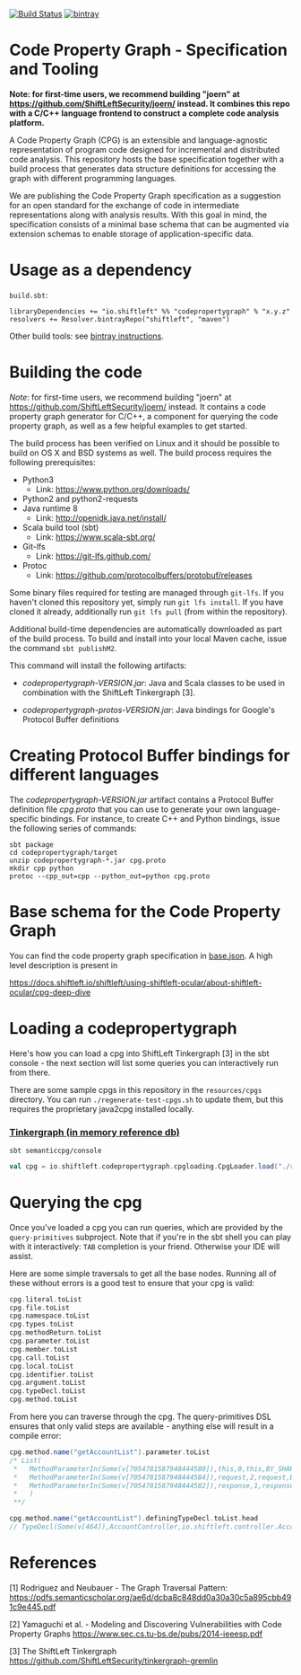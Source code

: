 [![Build Status](https://secure.travis-ci.org/ShiftLeftSecurity/codepropertygraph.png?branch=master)](http://travis-ci.org/ShiftLeftSecurity/codepropertygraph)
[![bintray](https://api.bintray.com/packages/shiftleft/maven/codepropertygraph/images/download.svg)](https://bintray.com/shiftleft/maven/codepropertygraph/_latestVersion)

# Code Property Graph - Specification and Tooling

**Note: for first-time users, we recommend building "joern" at https://github.com/ShiftLeftSecurity/joern/ instead. It combines this repo with a C/C++ language frontend to construct a complete code analysis platform.**

A Code Property Graph (CPG) is an extensible and language-agnostic
representation of program code designed for incremental and
distributed code analysis. This repository hosts the base
specification together with a build process that generates data
structure definitions for accessing the graph with different
programming languages.


We are publishing the Code Property Graph specification as a
suggestion for an open standard for the exchange of code in
intermediate representations along with analysis results. With this
goal in mind, the specification consists of a minimal base schema that
can be augmented via extension schemas to enable storage of
application-specific data.

# Usage as a dependency
`build.sbt`:
```
libraryDependencies += "io.shiftleft" %% "codepropertygraph" % "x.y.z"
resolvers += Resolver.bintrayRepo("shiftleft", "maven")
```
Other build tools: see [bintray instructions](https://bintray.com/shiftleft/maven/codepropertygraph/_latestVersion).

# Building the code

*Note*: for first-time users, we recommend building "joern" at https://github.com/ShiftLeftSecurity/joern/ instead. It contains a code property graph generator for C/C++, a component for querying the code property graph, as well as a few helpful examples to get started.

The build process has been verified on Linux and it should be possible
to build on OS X and BSD systems as well. The build process requires
the following prerequisites:

* Python3
  - Link: https://www.python.org/downloads/
* Python2 and python2-requests
* Java runtime 8
  - Link: http://openjdk.java.net/install/
* Scala build tool (sbt)
  - Link: https://www.scala-sbt.org/
* Git-lfs
  - Link: https://git-lfs.github.com/
* Protoc
  - Link: https://github.com/protocolbuffers/protobuf/releases

Some binary files required for testing are managed through `git-lfs`. If you haven't cloned this repository yet, simply run `git lfs install`.
If you have cloned it already, additionally run `git lfs pull` (from within the repository).

Additional build-time dependencies are automatically downloaded as
part of the build process. To build and install into your local Maven
cache, issue the command `sbt publishM2`.

This command will install the following artifacts:

* _codepropertygraph-VERSION.jar_: Java and Scala classes to be used in combination with the ShiftLeft Tinkergraph [3].

* _codepropertygraph-protos-VERSION.jar_: Java bindings for Google's Protocol Buffer definitions

# Creating Protocol Buffer bindings for different languages

The _codepropertygraph-VERSION.jar_ artifact contains a Protocol Buffer definition file _cpg.proto_ that you
can use to generate your own language-specific bindings. For instance, to create C++ and Python bindings, issue the following series of commands:

```
sbt package
cd codepropertygraph/target
unzip codepropertygraph-*.jar cpg.proto
mkdir cpp python
protoc --cpp_out=cpp --python_out=python cpg.proto
```

# Base schema for the Code Property Graph

You can find the code property graph specification in [base.json](codepropertygraph/src/main/resources/schemas/base.json). A high level description is present in 

https://docs.shiftleft.io/shiftleft/using-shiftleft-ocular/about-shiftleft-ocular/cpg-deep-dive

<!-- # Extending the specification -->

<!-- The build process creates the final graph schema by merging all JSON -->
<!-- files in the directory `src/main/resources/schemas/`. This makes it -->
<!-- possible for developers of program analysis tools to extend the graph -->
<!-- definition by providing additional JSON files. On the graph side, it -->
<!-- also provides the basis for augmenting the graph with additional -->
<!-- layers later in the processing pipeline for code analysis systems. -->


# Loading a codepropertygraph

Here's how you can load a cpg into ShiftLeft Tinkergraph [3] in the sbt console - the next section will list some queries you can interactively run from there.

There are some sample cpgs in this repository in the `resources/cpgs` directory.
You can run `./regenerate-test-cpgs.sh` to update them, but this requires the proprietary java2cpg installed locally.

### [Tinkergraph (in memory reference db)](http://tinkerpop.apache.org/docs/current/reference/#tinkergraph-gremlin)
```
sbt semanticcpg/console
```
```scala
val cpg = io.shiftleft.codepropertygraph.cpgloading.CpgLoader.load("./resources/cpgs/helloshiftleft/cpg.bin.zip")
```

# Querying the cpg

Once you've loaded a cpg you can run queries, which are provided by the `query-primitives` subproject. Note that if you're in the sbt shell you can play with it interactively: `TAB` completion is your friend. Otherwise your IDE will assist.

Here are some simple traversals to get all the base nodes. Running all of these without errors is a good test to ensure that your cpg is valid:

```scala
cpg.literal.toList
cpg.file.toList
cpg.namespace.toList
cpg.types.toList
cpg.methodReturn.toList
cpg.parameter.toList
cpg.member.toList
cpg.call.toList
cpg.local.toList
cpg.identifier.toList
cpg.argument.toList
cpg.typeDecl.toList
cpg.method.toList
```

From here you can traverse through the cpg. The query-primitives DSL ensures that only valid steps are available - anything else will result in a compile error:

```scala
cpg.method.name("getAccountList").parameter.toList
/* List(
 *   MethodParameterIn(Some(v[7054781587948444580]),this,0,this,BY_SHARING,io.shiftleft.controller.AccountController,Some(28),None,None,None),
 *   MethodParameterIn(Some(v[7054781587948444584]),request,2,request,BY_SHARING,javax.servlet.http.HttpServletRequest,Some(28),None,None,None),
 *   MethodParameterIn(Some(v[7054781587948444582]),response,1,response,BY_SHARING,javax.servlet.http.HttpServletResponse,Some(28),None,None,None)
 *   )
 **/

cpg.method.name("getAccountList").definingTypeDecl.toList.head
// TypeDecl(Some(v[464]),AccountController,io.shiftleft.controller.AccountController,false,List(java.lang.Object))
```

# References

[1]  Rodriguez and Neubauer - The Graph Traversal Pattern:
   https://pdfs.semanticscholar.org/ae6d/dcba8c848dd0a30a30c5a895cbb491c9e445.pdf

[2] Yamaguchi et al. - Modeling and Discovering Vulnerabilities with Code Property Graphs
    https://www.sec.cs.tu-bs.de/pubs/2014-ieeesp.pdf

[3] The ShiftLeft Tinkergraph
    https://github.com/ShiftLeftSecurity/tinkergraph-gremlin

